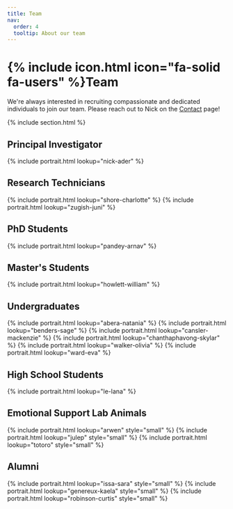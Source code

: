 ```yaml
---
title: Team
nav:
  order: 4
  tooltip: About our team
---
```


# {% include icon.html icon="fa-solid fa-users" %}Team

We're always interested in recruiting compassionate and dedicated individuals to join our team. Please reach out to Nick on the [Contact](https://nickaderlab.com/contact/) page!

{% include section.html %}

## Principal Investigator
{% include portrait.html lookup="nick-ader" %}

## Research Technicians
{% include portrait.html lookup="shore-charlotte" %}
{% include portrait.html lookup="zugish-juni" %}

## PhD Students
{% include portrait.html lookup="pandey-arnav" %}

## Master's Students
{% include portrait.html lookup="howlett-william" %}

## Undergraduates
{% include portrait.html lookup="abera-natania" %}
{% include portrait.html lookup="benders-sage" %}
{% include portrait.html lookup="cansler-mackenzie" %}
{% include portrait.html lookup="chanthaphavong-skylar" %}
{% include portrait.html lookup="walker-olivia" %}
{% include portrait.html lookup="ward-eva" %}

## High School Students
{% include portrait.html lookup="le-lana" %}

## Emotional Support Lab Animals
{% include portrait.html lookup="arwen" style="small" %}
{% include portrait.html lookup="julep" style="small" %}
{% include portrait.html lookup="totoro" style="small" %}

## Alumni
{% include portrait.html lookup="issa-sara" style="small" %}
{% include portrait.html lookup="genereux-kaela" style="small" %}
{% include portrait.html lookup="robinson-curtis" style="small" %}
